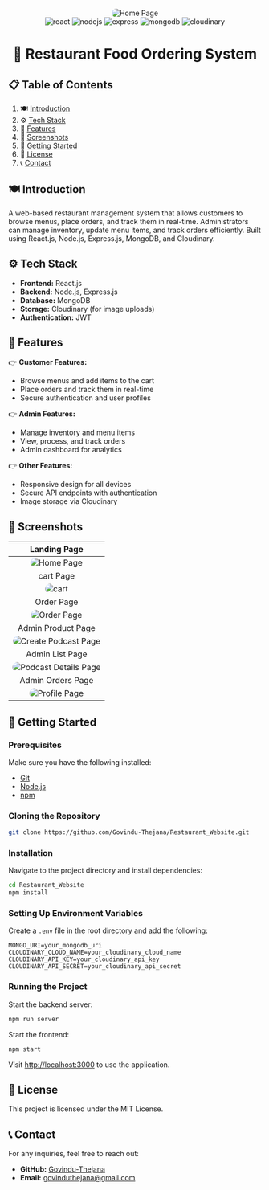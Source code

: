 <div align="center">
  <br />
<img src="assets/screenshots/heroSection.png" alt="Home Page" style="border-radius:12px; max-width:100%;"> 
  <br />

  <div>
    <img src="https://img.shields.io/badge/-React-black?style=for-the-badge&logoColor=white&logo=react&color=61DAFB" alt="react" />
    <img src="https://img.shields.io/badge/-Node.js-black?style=for-the-badge&logoColor=white&logo=node.js&color=339933" alt="nodejs" />
    <img src="https://img.shields.io/badge/-Express-black?style=for-the-badge&logoColor=white&logo=express&color=000000" alt="express" />
    <img src="https://img.shields.io/badge/-MongoDB-black?style=for-the-badge&logoColor=white&logo=mongodb&color=47A248" alt="mongodb" />
    <img src="https://img.shields.io/badge/-Cloudinary-black?style=for-the-badge&logoColor=white&logo=cloudinary&color=F26C4F" alt="cloudinary" />
  </div>

  <h1 align="center">🍴 Restaurant Food Ordering System</h1>
</div>

## 📋 Table of Contents

1. 🍽️ [Introduction](#introduction)
2. ⚙️ [Tech Stack](#tech-stack)
3. 🔋 [Features](#features)
4. 📸 [Screenshots](#screenshots)
5. 🚀 [Getting Started](#getting-started)
6. 📄 [License](#license)
7. 📞 [Contact](#contact)

## 🍽️ Introduction

A web-based restaurant management system that allows customers to browse menus, place orders, and track them in real-time. Administrators can manage inventory, update menu items, and track orders efficiently. Built using React.js, Node.js, Express.js, MongoDB, and Cloudinary.

## ⚙️ Tech Stack

- **Frontend:** React.js
- **Backend:** Node.js, Express.js
- **Database:** MongoDB
- **Storage:** Cloudinary (for image uploads)
- **Authentication:** JWT

## 🔋 Features

👉 **Customer Features:**

- Browse menus and add items to the cart
- Place orders and track them in real-time
- Secure authentication and user profiles

👉 **Admin Features:**

- Manage inventory and menu items
- View, process, and track orders
- Admin dashboard for analytics

👉 **Other Features:**

- Responsive design for all devices
- Secure API endpoints with authentication
- Image storage via Cloudinary

## <a name="screenshots">📸 Screenshots</a>

|                                                    Landing Page                                                     |
| :-----------------------------------------------------------------------------------------------------------------: |
|     <img src="assets/screenshots/heroSection.png" alt="Home Page" style="border-radius:12px; max-width:100%;">      |
|                                                      cart Page                                                      |
|           <img src="assets/screenshots/cart.png" alt="cart" style="border-radius:12px; max-width:100%;">            |
|                                                     Order Page                                                      |
|        <img src="assets/screenshots/order.png" alt="Order Page" style="border-radius:12px; max-width:100%;">        |
|                                                 Admin Product Page                                                  |
|  <img src="assets/screenshots/adminAdd.png" alt="Create Podcast Page" style="border-radius:12px; max-width:100%;">  |
|                                                   Admin List Page                                                   |
| <img src="assets/screenshots/adminList.png" alt="Podcast Details Page" style="border-radius:12px; max-width:100%;"> |
|                                                  Admin Orders Page                                                  |
|    <img src="assets/screenshots/adminOrders.png" alt="Profile Page" style="border-radius:12px; max-width:100%;">    |

## 🚀 Getting Started

### Prerequisites

Make sure you have the following installed:

- [Git](https://git-scm.com/)
- [Node.js](https://nodejs.org/en)
- [npm](https://www.npmjs.com/)

### Cloning the Repository

```bash
git clone https://github.com/Govindu-Thejana/Restaurant_Website.git
```

### Installation

Navigate to the project directory and install dependencies:

```bash
cd Restaurant_Website
npm install
```

### Setting Up Environment Variables

Create a `.env` file in the root directory and add the following:

```env
MONGO_URI=your_mongodb_uri
CLOUDINARY_CLOUD_NAME=your_cloudinary_cloud_name
CLOUDINARY_API_KEY=your_cloudinary_api_key
CLOUDINARY_API_SECRET=your_cloudinary_api_secret
```

### Running the Project

Start the backend server:

```bash
npm run server
```

Start the frontend:

```bash
npm start
```

Visit [http://localhost:3000](http://localhost:3000) to use the application.

## 📄 License

This project is licensed under the MIT License.

## 📞 Contact

For any inquiries, feel free to reach out:

- **GitHub:** [Govindu-Thejana](https://github.com/Govindu-Thejana)
- **Email:** govinduthejana@gmail.com
